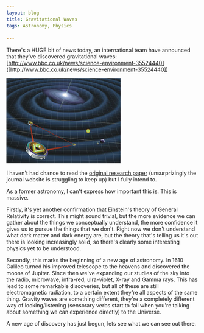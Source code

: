 ```yaml
---
layout: blog
title: Gravitational Waves
tags: Astronomy, Physics

---
```


There's a HUGE bit of news today, an international team have announced that they've discovered gravitational waves: [http://www.bbc.co.uk/news/science-environment-35524440]([http://www.bbc.co.uk/news/science-environment-35524440])

[<img class="img-responsive center-block" src="/img/2016-02-11-grav-waves.jpg">](http://spaceplace.nasa.gov/review/lisa-g-waves/)

I haven't had chance to read the [original research paper](http://journals.aps.org/prl/abstract/10.1103/PhysRevLett.116.061102) (unsurprizingly the journal website is struggling to keep up) but I fully intend to.

As a former astronomy, I can't express how important this is. This is massive.

Firstly, it's yet another confirmation that Einstein's theory of General Relativity is correct. This might sound trivial, but the more evidence we can gather about the things we conceptually understand, the more confidence it gives us to pursue the things that we don't. Right now we don't understand what dark matter and dark energy are, but the theory that's telling us it's out there is looking increasingly solid, so there's clearly some interesting physics yet to be understood.

Secondly, this marks the beginning of a new age of astronomy. In 1610 Galileo turned his improved telescope to the heavens and discovered the moons of Jupiter. Since then we've expanding our studies of the sky into the radio, microwave, infra-red, ulra-violet, X-ray and Gamma rays. This has lead to some remarkable discoveries, but all of these are still electromagnetic radiation, to a certain extent they're all aspects of the same thing. Gravity waves are something different, they're a completely different way of looking/listening (sensorary verbs start to fail when you're talking about something we can experience directly) to the Universe.

A new age of discovery has just begun, lets see what we can see out there.
